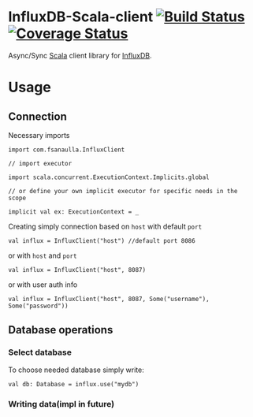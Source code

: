 # InfluxDB-Scala-client [![Build Status](https://travis-ci.org/fsanaulla/influxdb-scala-client.svg?branch=master)](https://travis-ci.org/fsanaulla/influxdb-scala-client) [![Coverage Status](https://coveralls.io/repos/github/fsanaulla/influxdb-scala-client/badge.svg?branch=master)](https://coveralls.io/github/fsanaulla/influxdb-scala-client?branch=master)

Async/Sync [Scala](https://www.scala-lang.org/) client library for [InfluxDB](https://www.influxdata.com/).

# Usage

## Connection

Necessary imports
```
import com.fsanaulla.InfluxClient

// import executor

import scala.concurrent.ExecutionContext.Implicits.global

// or define your own implicit executor for specific needs in the scope

implicit val ex: ExecutionContext = _
```

Creating simply connection based on `host` with default `port`
```
val influx = InfluxClient("host") //default port 8086
```
or with `host` and `port`
```
val influx = InfluxClient("host", 8087)
```
or with user auth info
```
val influx = InfluxClient("host", 8087, Some("username"), Some("password"))
```

## Database operations

### Select database

To choose needed database simply write:
```
val db: Database = influx.use("mydb")
```

### Writing data(impl in future)